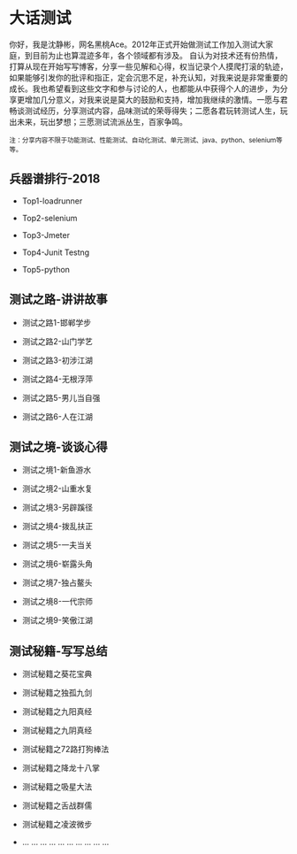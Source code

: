 # 大话测试

你好，我是沈静彬，网名黑桃Ace。2012年正式开始做测试工作加入测试大家庭，到目前为止也算混迹多年，各个领域都有涉及。
自认为对技术还有份热情，打算从现在开始写写博客，分享一些见解和心得，权当记录个人摸爬打滚的轨迹，如果能够引发你的批评和指正，定会沉思不足，补充认知，对我来说是非常重要的成长。我也希望看到这些文字和参与讨论的人，也都能从中获得个人的进步，为分享更增加几分意义，对我来说是莫大的鼓励和支持，增加我继续的激情。一愿与君畅谈测试经历，分享测试内容，品味测试的荣辱得失；二愿各君玩转测试人生，玩出未来，玩出梦想；三愿测试流派丛生，百家争鸣。

<small>注：分享内容不限于功能测试、性能测试、自动化测试、单元测试、java、python、selenium等等。</small>

## 兵器谱排行-2018

- Top1-loadrunner

- Top2-selenium

- Top3-Jmeter

- Top4-Junit Testng

- Top5-python

## 测试之路-讲讲故事

- 测试之路1-邯郸学步

- 测试之路2-山门学艺

- 测试之路3-初涉江湖

- 测试之路4-无根浮萍

- 测试之路5-男儿当自强

- 测试之路6-人在江湖

## 测试之境-谈谈心得

- 测试之境1-新鱼游水

- 测试之境2-山重水复

-  测试之境3-另辟蹊径

- 测试之境4-拨乱扶正

- 测试之境5-一夫当关

- 测试之境6-崭露头角

- 测试之境7-独占鳌头

- 测试之境8-一代宗师

- 测试之境9-笑傲江湖

## 测试秘籍-写写总结

- 测试秘籍之葵花宝典

- 测试秘籍之独孤九剑

- 测试秘籍之九阳真经

- 测试秘籍之九阴真经

- 测试秘籍之72路打狗棒法

- 测试秘籍之降龙十八掌

- 测试秘籍之吸星大法

- 测试秘籍之舌战群儒

- 测试秘籍之凌波微步

- ... ... ... ... ... ... ... ... ... ...

